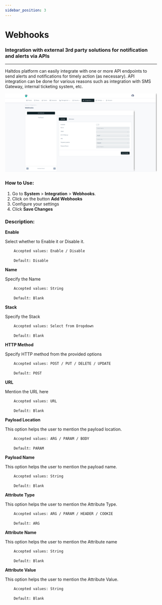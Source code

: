 ```yaml
---
sidebar_position: 3
---
```


# Webhooks

### Integration with external 3rd party solutions for notification and alerts via APIs

---

Haltdos platform can easily integrate with one or more API endpoints to send alerts and notifications for timely action (as necessary). API integration can be done for various reasons such as integration with SMS Gateway, internal ticketing system, etc.

![webhooks](/img/platform/v8/docs/webhook.png)

### How to Use:

1. Go to **System** > **Integration** > **Webhooks**.
2. Click on the button  **Add Webhooks** 
3. Configure your settings
4. Click **Save Changes**

### Description:

**Enable**

 Select whether to Enable it or Disable it. 

```
    Accepted values: Enable / Disable

    Default: Disable 
```


**Name**

 Specify the Name 

```
    Accepted values: String

    Default: Blank 
```


**Stack**

 Specify the Stack 

```
    Accepted values: Select from Dropdown

    Default: Blank 
```


**HTTP Method**

Specify HTTP method from the provided options

```
    Accepted values: POST / PUT / DELETE / UPDATE

    Default: POST 
```


**URL**

Mention the URL here

```
    Accepted values: URL

    Default: Blank 
```


**Payload Location**

This option helps the user to mention the payload location.

```
    Accepted values: ARG / PARAM / BODY

    Default: PARAM 
```


**Payload Name**

This option helps the user to mention the payload name.

```
    Accepted values: String

    Default: Blank 
```


**Attribute Type**

This option helps the user to mention the Attribute Type.

```
    Accepted values: ARG / PARAM / HEADER / COOKIE

    Default: ARG 
```


**Attribute Name**

This option helps the user to mention the Attribute name

```
    Accepted values: String

    Default: Blank 
```


**Attribute Value**

This option helps the user to mention the Attribute Value.

```
    Accepted values: String

    Default: Blank 
```

